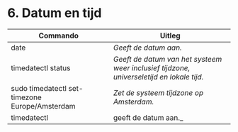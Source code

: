 # 6. Datum en tijd

Commando | Uitleg
--- | ---
date | _Geeft de datum aan._
timedatectl status | _Geeft de datum van het systeem weer inclusief tijdzone, universeletijd en lokale tijd._
sudo timedatectl set-timezone Europe/Amsterdam | _Zet de systeem tijdzone op Amsterdam._
timedatectl | geeft de datum aan._

